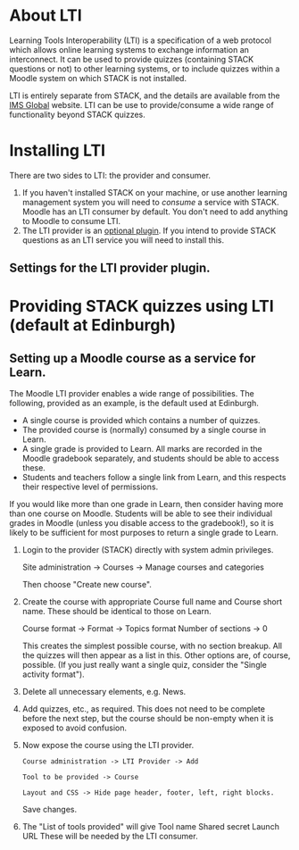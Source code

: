 # About LTI

Learning Tools Interoperability (LTI) is a specification of a web protocol which allows online learning systems to exchange information an interconnect.  It can be used to provide quizzes (containing STACK questions or not) to other learning systems, or to include quizzes within a Moodle system on which STACK is not installed.

LTI is entirely separate from STACK, and the details are available from the [IMS Global](https://www.imsglobal.org/activity/learning-tools-interoperability) website.  LTI can be use to provide/consume a wide range of functionality beyond STACK quizzes.

# Installing LTI

There are two sides to LTI: the provider and consumer.

1. If you haven't installed STACK on your machine, or use another learning management system you will need to *consume* a service with STACK.  Moodle has an LTI consumer by default.  You don't need to add anything to Moodle to consume LTI.
2. The LTI provider is an [optional plugin](https://moodle.org/plugins/local_ltiprovider).  If you intend to provide STACK questions as an LTI service you will need to install this.

## Settings for the LTI provider plugin.

# Providing STACK quizzes using LTI (default at Edinburgh)

## Setting up a Moodle course as a service for Learn.

The Moodle LTI provider enables a wide range of possibilities.  The following, provided as an example, is the default used at Edinburgh.

* A single course is provided which contains a number of quizzes.
* The provided course is (normally) consumed by a single course in Learn.
* A single grade is provided to Learn.  All marks are recorded in the Moodle gradebook separately, and students should be able to access these.
* Students and teachers follow a single link from Learn, and this respects their respective level of permissions.

If you would like more than one grade in Learn, then consider having more than one course on Moodle.  Students will be able to see their individual grades in Moodle (unless you disable access to the gradebook!), so it is likely to be sufficient for most purposes to return a single grade to Learn.

1. Login to the provider (STACK) directly with system admin privileges.

    Site administration -> Courses -> Manage courses and categories
    
   Then choose "Create new course".
2. Create the course with appropriate Course full name and Course short name.  These should be identical to those on Learn.

   Course format -> Format -> Topics format
   Number of sections -> 0
   
   This creates the simplest possible course, with no section breakup.  All the quizzes will then appear as a list in this.  Other options are, of course, possible.
   (If you just really want a single quiz, consider the "Single activity format").
3. Delete all unnecessary elements, e.g. News.
4. Add quizzes, etc., as required.  This does not need to be complete before the next step, but the course should be non-empty when it is exposed to avoid confusion.
5. Now expose the course using the LTI provider.

       Course administration -> LTI Provider -> Add
   
       Tool to be provided -> Course
       
       Layout and CSS -> Hide page header, footer, left, right blocks.
   
   Save changes.
6. The "List of tools provided" will give
       Tool name
       Shared secret
       Launch URL
   These will be needed by the LTI consumer.
   

